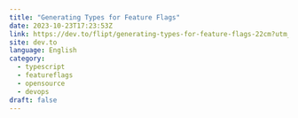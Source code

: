 ```yaml
---
title: "Generating Types for Feature Flags"
date: 2023-10-23T17:23:53Z
link: https://dev.to/flipt/generating-types-for-feature-flags-22cm?utm_medium=RSS&utm_source=news.12bit.vn
site: dev.to
language: English
category:
  - typescript
  - featureflags
  - opensource
  - devops
draft: false
---
```

